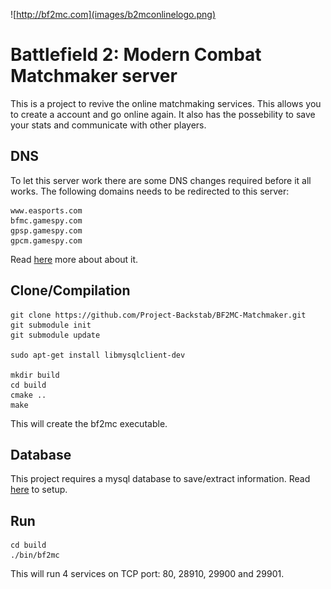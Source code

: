 ![http://bf2mc.com](images/b2mconlinelogo.png)

# Battlefield 2: Modern Combat Matchmaker server

This is a project to revive the online matchmaking services. This allows you to create a account and go online again. 
It also has the possebility to save your stats and communicate with other players.

## DNS

To let this server work there are some DNS changes required before it all works.
The following domains needs to be redirected to this server:

	www.easports.com
	bfmc.gamespy.com
	gpsp.gamespy.com
	gpcm.gamespy.com
	
Read [here](dns/Readme.md) more about about it.


## Clone/Compilation

```
git clone https://github.com/Project-Backstab/BF2MC-Matchmaker.git
git submodule init
git submodule update

sudo apt-get install libmysqlclient-dev

mkdir build
cd build
cmake ..
make
```

This will create the bf2mc executable.

## Database

This project requires a mysql database to save/extract information.
Read [here](database/Readme.md) to setup. 

## Run

```
cd build
./bin/bf2mc
```

This will run 4 services on TCP port: 80, 28910, 29900 and 29901.

